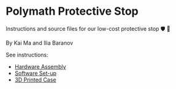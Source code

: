 # Polymath Protective Stop
Instructions and source files for our low-cost protective stop 🛡️ 🛑

By Kai Ma and Ilia Baranov

See instructions:
- [Hardware Assembly](/docs/Hardware.md)
- [Software Set-up](/docs/Software.md)
- [3D Printed Case](/docs/Case.md)